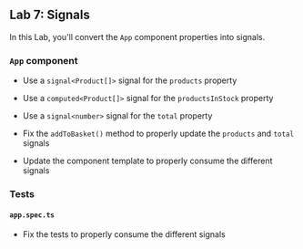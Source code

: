 ## Lab 7: Signals

In this Lab, you'll convert the `App` component properties into signals.

### `App` component

- Use a `signal<Product[]>` signal for the `products` property

- Use a `computed<Product[]>` signal for the `productsInStock` property

- Use a `signal<number>` signal for the `total` property

- Fix the `addToBasket()` method to properly update the `products` and `total` signals

- Update the component template to properly consume the different signals

### Tests

#### `app.spec.ts`

- Fix the tests to properly consume the different signals
